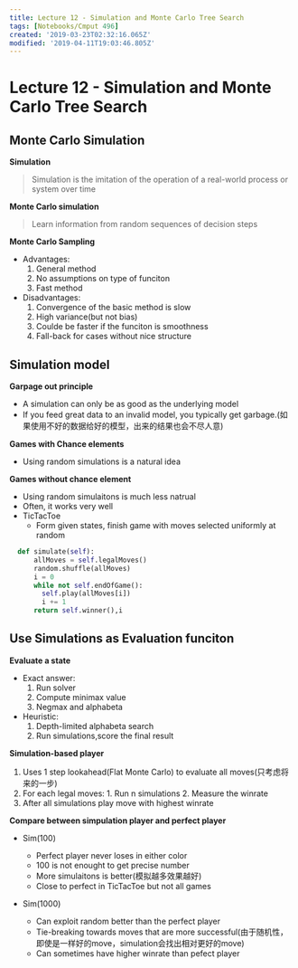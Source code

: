 ```yaml
---
title: Lecture 12 - Simulation and Monte Carlo Tree Search
tags: [Notebooks/Cmput 496]
created: '2019-03-23T02:32:16.065Z'
modified: '2019-04-11T19:03:46.805Z'
---
```


# Lecture 12 - Simulation and Monte Carlo Tree Search
## Monte Carlo Simulation
**Simulation**
> Simulation is the imitation of the operation of a real-world process or system over time

**Monte Carlo simulation**
> Learn information from random sequences of decision steps

**Monte Carlo Sampling**
  * Advantages:
    1. General method
    2. No assumptions on type of funciton
    3. Fast method
  * Disadvantages: 
    1. Convergence of the basic method is slow
    2. High variance(but not bias)
    3. Coulde be faster if the funciton is smoothness
    4. Fall-back for cases without nice structure

## Simulation model
**Garpage out principle**
  * A simulation can only be as good as the underlying model
  * If you feed great data to an invalid model, you typically get garbage.(如果使用不好的数据给好的模型，出来的结果也会不尽人意)

**Games with Chance elements**
  * Using random simulations is a natural idea

**Games without chance element**
  * Using random simulaitons is much less natrual
  * Often, it works very well
  * TicTacToe
    * Form given states, finish game with moves selected uniformly at random
  ```python
    def simulate(self):
        allMoves = self.legalMoves()
        random.shuffle(allMoves)
        i = 0
        while not self.endOfGame():
          self.play(allMoves[i])
          i += 1
        return self.winner(),i
  ```

## Use Simulations as Evaluation funciton
**Evaluate a state**
  * Exact answer:
    1. Run solver
    2. Compute minimax value
    3. Negmax and alphabeta
  * Heuristic:
    1. Depth-limited alphabeta search
    2. Run simulations,score the final result

**Simulation-based player**
  1. Uses 1 step lookahead(Flat Monte Carlo) to evaluate all moves(只考虑将来的一步)
  2. For each legal moves:
    1. Run n simulations
    2. Measure the winrate
  3. After all simulations play move with highest winrate

**Compare between simpulation player and perfect player**
  * Sim(100)
    * Perfect player never loses in either color
    * 100 is not enought to get precise number
    * More simulaitons is better(模拟越多效果越好)
    * Close to perfect in TicTacToe but not all games

  * Sim(1000)
    * Can exploit random better than the perfect player
    * Tie-breaking towards moves that are more successful(由于随机性，即使是一样好的move，simulation会找出相对更好的move)
    * Can sometimes have higher winrate than pefect player
